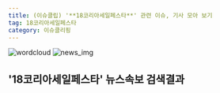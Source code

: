```yaml
---
title: (이슈클립) '**18코리아세일페스타**' 관련 이슈, 기사 모아 보기
tag: 18코리아세일페스타
category: 이슈클리핑
---
```

![wordcloud](https://s3.ap-northeast-2.amazonaws.com/lyrics101-wordcloud/2018-09-27-1538047459.png)
![news_img](https://user-images.githubusercontent.com/42597476/44507050-1206f400-a6e4-11e8-8d98-7ffbfebb353f.png)
## **'**18코리아세일페스타**'** 뉴스속보 검색결과


